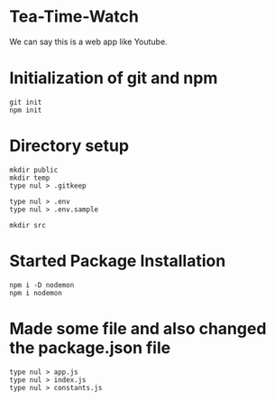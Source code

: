 # Tea-Time-Watch
We can say this is a web app like Youtube.

# Initialization of git and npm
```
git init
npm init
```

# Directory setup 
```
mkdir public
mkdir temp
type nul > .gitkeep
```
```
type nul > .env
type nul > .env.sample

mkdir src
```

# Started Package Installation

```
npm i -D nodemon
npm i nodemon
```

# Made some file and also changed the package.json file
```
type nul > app.js
type nul > index.js
type nul > constants.js
```